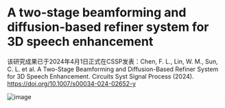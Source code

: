 # A two-stage beamforming and diffusion-based refiner system for 3D speech enhancement
该研究成果已于2024年4月1日正式在CSSP发表：Chen, F. L., Lin, W. M., Sun, C. L. et al. A Two-Stage Beamforming and Diffusion-Based Refiner System for 3D Speech Enhancement. Circuits Syst Signal Process (2024). https://doi.org/10.1007/s00034-024-02652-y
> 
![image](https://github.com/flchenwhu/3D-SE-Diffusion/assets/37844249/3f945a84-1961-445a-9e52-ac35bd44be4b)

